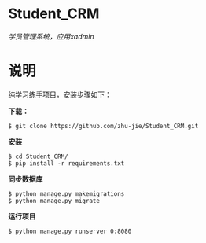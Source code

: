 # Student_CRM

*学员管理系统，应用xadmin*

# 说明
纯学习练手项目，安装步骤如下：

**下载：**
```shell
$ git clone https://github.com/zhu-jie/Student_CRM.git
```

**安装**
```shell
$ cd Student_CRM/
$ pip install -r requirements.txt
```

**同步数据库**
```shell
$ python manage.py makemigrations
$ python manage.py migrate
```

**运行项目**

```shell
$ python manage.py runserver 0:8080
```